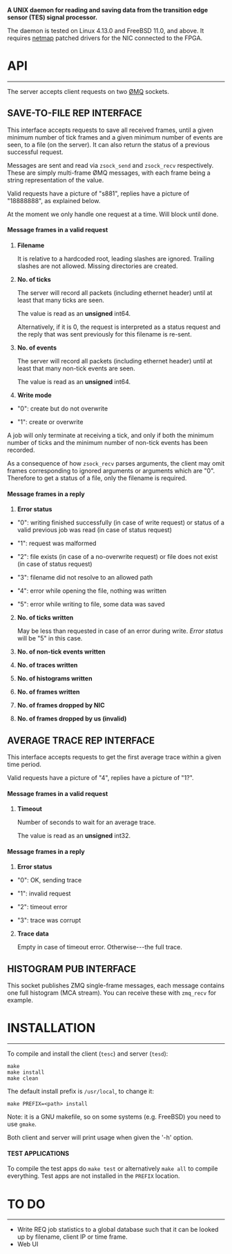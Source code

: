 **A UNIX daemon for reading and saving data from the transition edge sensor
(TES) signal processor.**

The daemon is tested on Linux 4.13.0 and FreeBSD 11.0, and above. It requires
[netmap](https://github.com/luigirizzo/netmap) patched drivers for the NIC
connected to the FPGA.

# API
---

The server accepts client requests on two [ØMQ](http://zeromq.org/) sockets. 

## SAVE-TO-FILE REP INTERFACE

This interface accepts requests to save all received frames, until a given
minimum number of tick frames and a given minimum number of events are seen, to
a file (on the server). It can also return the status of a previous successful
request.

Messages are sent and read via `zsock_send` and `zsock_recv` respectively.
These are simply multi-frame ØMQ messages, with each frame being a string
representation of the value.

Valid requests have a picture of "s881", replies have a picture of "18888888",
as explained below.

At the moment we only handle one request at a time. Will block until done.

#### Message frames in a valid request

1. **Filename**

   It is relative to a hardcoded root, leading slashes are ignored.
   Trailing slashes are not allowed. Missing directories are created.
   
2. **No. of ticks**

   The server will record all packets (including ethernet header) until at
   least that many ticks are seen.

   The value is read as an **unsigned** int64.

   Alternatively, if it is 0, the request is interpreted as a status request
   and the reply that was sent previously for this filename is re-sent.

2. **No. of events**

   The server will record all packets (including ethernet header) until at
   least that many non-tick events are seen.

   The value is read as an **unsigned** int64.

3. **Write mode**

 * "0": create but do not overwrite

 * "1": create or overwrite

A job will only terminate at receiving a tick, and only if both the minimum
number of ticks and the minimum number of non-tick events has been recorded.

As a consequence of how `zsock_recv` parses arguments, the client may omit
frames corresponding to ignored arguments or arguments which are "0". Therefore
to get a status of a file, only the filename is required.

#### Message frames in a reply

1. **Error status**

 * "0": writing finished successfully (in case of write request) or
        status of a valid previous job was read (in case of status request)

 * "1": request was malformed
 
 * "2": file exists (in case of a no-overwrite request) or
        file does not exist (in case of status request)

 * "3": filename did not resolve to an allowed path

 * "4": error while opening the file, nothing was written

 * "5": error while writing to file, some data was saved

2. **No. of ticks written**

   May be less than requested in case of an error during write. *Error status*
   will be "5" in this case.


3. **No. of non-tick events written**


4. **No. of traces written**


5. **No. of histograms written**


6. **No. of frames written**


7. **No. of frames dropped by NIC**


8. **No. of frames dropped by us (invalid)**

## AVERAGE TRACE REP INTERFACE

This interface accepts requests to get the first average trace within
a given time period.

Valid requests have a picture of "4", replies have a picture of "1?".

#### Message frames in a valid request

1. **Timeout**

   Number of seconds to wait for an average trace.

   The value is read as an **unsigned** int32.

#### Message frames in a reply

1. **Error status**

 * "0": OK, sending trace

 * "1": invalid request

 * "2": timeout error

 * "3": trace was corrupt

2. **Trace data**

   Empty in case of timeout error. Otherwise---the full trace.

## HISTOGRAM PUB INTERFACE

This socket publishes ZMQ single-frame messages, each message contains one full
histogram (MCA stream). You can receive these with `zmq_recv` for example.

# INSTALLATION
---

To compile and install the client (`tesc`) and server (`tesd`):

```
make
make install
make clean
```

The default install prefix is `/usr/local`, to change it:

```
make PREFIX=<path> install
```

Note: it is a GNU makefile, so on some systems (e.g. FreeBSD) you need to use
`gmake`.

Both client and server will print usage when given the '-h' option.

#### TEST APPLICATIONS

To compile the test apps do `make test` or alternatively `make all` to compile
everything. Test apps are not installed in the `PREFIX` location.

# TO DO
---

* Write REQ job statistics to a global database such that it can be looked up
  by filename, client IP or time frame.
* Web UI

